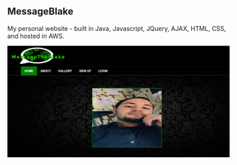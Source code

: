 ## MessageBlake

My personal website - built in Java, Javascript, JQuery, AJAX, HTML, CSS, and hosted in AWS. 

![alt text](Website_Img/Website.PNG)
